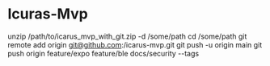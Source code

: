 # Icuras-Mvp
unzip /path/to/icarus_mvp_with_git.zip -d /some/path
cd /some/path
git remote add origin git@github.com:<your-username>/icarus-mvp.git
git push -u origin main
git push origin feature/expo feature/ble docs/security --tags
